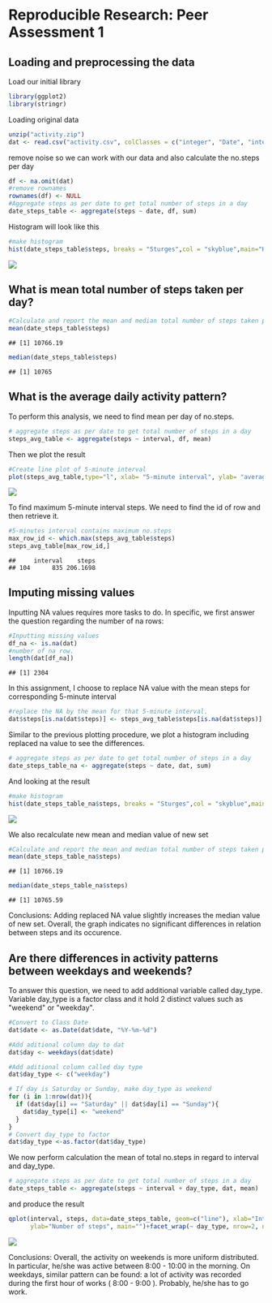 # Reproducible Research: Peer Assessment 1

## Loading and preprocessing the data
Load our initial library

```r
library(ggplot2)
library(stringr)
```

Loading original data

```r
unzip("activity.zip")
dat <- read.csv("activity.csv", colClasses = c("integer", "Date", "integer"))
```

remove noise so we can work with our data and also calculate the no.steps per day

```r
df <- na.omit(dat)
#remove rownames
rownames(df) <- NULL
#Aggregate steps as per date to get total number of steps in a day
date_steps_table <- aggregate(steps ~ date, df, sum)
```

Histogram will look like this

```r
#make histogram
hist(date_steps_table$steps, breaks = "Sturges",col = "skyblue",main="Histogram of total number of steps per day", xlab="Total number of steps in a day")
```

![](./PA1_template_files/figure-html/unnamed-chunk-4-1.png) 



## What is mean total number of steps taken per day?

```r
#Calculate and report the mean and median total number of steps taken per day
mean(date_steps_table$steps)
```

```
## [1] 10766.19
```

```r
median(date_steps_table$steps)
```

```
## [1] 10765
```

## What is the average daily activity pattern?

To perform this analysis, we need to find mean per day of no.steps.

```r
# aggregate steps as per date to get total number of steps in a day
steps_avg_table <- aggregate(steps ~ interval, df, mean)
```

Then we plot the result

```r
#Create line plot of 5-minute interval 
plot(steps_avg_table,type="l", xlab= "5-minute interval", ylab= "average number of steps", col="skyblue")
```

![](./PA1_template_files/figure-html/unnamed-chunk-7-1.png) 

To find maximum 5-minute interval steps. We need to find the id of row and then retrieve it. 


```r
#5-minutes interval contains maximum no.steps
max_row_id <- which.max(steps_avg_table$steps)
steps_avg_table[max_row_id,]
```

```
##     interval    steps
## 104      835 206.1698
```



## Imputing missing values

Inputting NA values requires more tasks to do. In specific, we first answer the question regarding the number of na rows:

```r
#Inputting missing values
df_na <- is.na(dat)
#number of na row.
length(dat[df_na])
```

```
## [1] 2304
```

In this assignment, I choose to replace NA value with the mean steps for corresponding 5-minute interval 


```r
#replace the NA by the mean for that 5-minute interval.
dat$steps[is.na(dat$steps)] <- steps_avg_table$steps[is.na(dat$steps)]
```

Similar to the previous plotting procedure, we plot a histogram including replaced na value to see the differences.

```r
# aggregate steps as per date to get total number of steps in a day
date_steps_table_na <- aggregate(steps ~ date, dat, sum)
```

And looking at the result



```r
#make histogram
hist(date_steps_table_na$steps, breaks = "Sturges",col = "skyblue",main="Histogram of total number of steps per day (NA included)", xlab="Total number of steps in a day")
```

![](./PA1_template_files/figure-html/unnamed-chunk-12-1.png) 

We also recalculate new mean and median value of new set

```r
#Calculate and report the mean and median total number of steps taken per day
mean(date_steps_table_na$steps)
```

```
## [1] 10766.19
```

```r
median(date_steps_table_na$steps)
```

```
## [1] 10765.59
```

Conclusions:
Adding replaced NA value slightly increases the median value of new set. Overall, the graph indicates no significant differences in relation between steps and its occurence.



## Are there differences in activity patterns between weekdays and weekends?

To answer this question, we need to add additional variable called day_type. Variable day_type is a factor class and it hold 2 distinct values such as "weekend" or "weekday".


```r
#Convert to Class Date
dat$date <- as.Date(dat$date, "%Y-%m-%d")

#Add aditional column day to dat
dat$day <- weekdays(dat$date)

#Add aditional column called day type
dat$day_type <- c("weekday")

# If day is Saturday or Sunday, make day_type as weekend
for (i in 1:nrow(dat)){
  if (dat$day[i] == "Saturday" || dat$day[i] == "Sunday"){
    dat$day_type[i] <- "weekend"
  }
}
# Convert day_type to factor 
dat$day_type <-as.factor(dat$day_type)
```

We now perform calculation the mean of total no.steps in regard to interval and day_type.

```r
# aggregate steps as per date to get total number of steps in a day
date_steps_table <- aggregate(steps ~ interval + day_type, dat, mean)
```

and produce the result

```r
qplot(interval, steps, data=date_steps_table, geom=c("line"), xlab="Interval",
      ylab="Number of steps", main="")+facet_wrap(~ day_type, nrow=2, ncol=1) +geom_line(aes(group=1), colour="skyblue")
```

![](./PA1_template_files/figure-html/unnamed-chunk-16-1.png) 

Conclusions:
Overall, the activity on weekends is more uniform distributed. In particular, he/she was active between 8:00 - 10:00 in the morning. On weekdays, similar pattern can be found: a lot of activity was recorded during the first hour of works ( 8:00 - 9:00 ). Probably, he/she has to go work.



